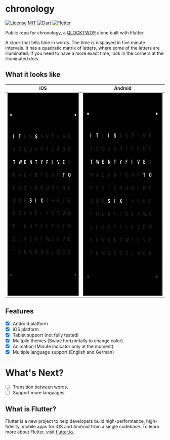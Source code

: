 # chronology

[![License MIT](https://img.shields.io/badge/license-MIT-blue.svg?longCache=true&style=flat)](https://github.com/mmadjer/chronology/blob/master/LICENSE)
[![Dart](https://img.shields.io/badge/Dart-2.0.0-ff69b4.svg?longCache=true&style=flat)](https://www.dartlang.org/)
[![Flutter](https://img.shields.io/badge/Flutter-SDK-3BB9FF.svg?longCache=true&style=flat)](https://flutter.io/)

Public repo for chronology, a [QLOCKTWO&reg;](https://qlocktwo.com/en/qlocktwo-classic/) clone built with Flutter.

A clock that tells time in words.
The time is displayed in five minute intervals.
It has a quadratic matrix of letters, where some of the letters are illuminated.
If you need to have a more exact time, look in the corners at the illuminated dots.

## What it looks like

| iOS | Android |
| --- | ------- |
| <img alt="iOS screenshot" src="screenshot_ios.png" height="640"> | <img alt="Android screenshot" src="screenshot_android.png" height="640"> |

## Features

* [x] Android platform
* [x] iOS platform
* [x] Tablet support (not fully tested)
* [x] Multpile themes (Swipe horizontally to change color)
* [x] Animation (Minute indicator only at the moment)
* [x] Multiple language support (English and German)

# What's Next?
 - [ ] Transition between words.
 - [ ] Support more languages.

## What is Flutter?

Flutter is a new project to help developers build high-performance,
high-fidelity, mobile apps for iOS and Android from a single codebase.
To learn more about Flutter, visit [flutter.io](https://flutter.io/).